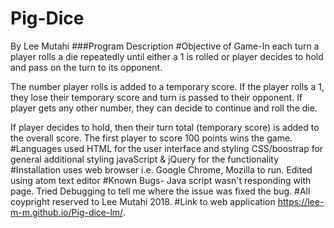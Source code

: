 # Pig-Dice
By Lee Mutahi
###Program Description
#Objective of Game-In each turn a player rolls a die repeatedly until either a 1 is rolled or player decides to hold and pass on the turn to its opponent.

The number player rolls is added to a temporary score. If the player rolls a 1, they lose their temporary score and turn is passed to their opponent. If player gets any other number, they can decide to continue and roll the die.

If player decides to hold, then their turn total (temporary score) is added to the overall score.
The first player to score 100 points wins the game.
#Languages used HTML for the user interface and styling CSS/boostrap for general additional styling javaScript & jQuery for the functionality
#Installation uses web browser i.e. Google Chrome, Mozilla to run. Edited using atom text editor
#Known Bugs- Java script wasn't responding with page. Tried Debugging to tell me where the issue was fixed the bug.
#All coypright reserved to Lee Mutahi 2018.
#Link to web application https://lee-m-m.github.io/Pig-dice-lm/.
